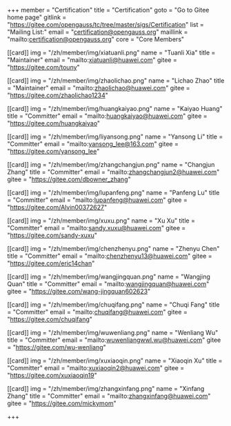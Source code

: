 +++
member = "Certification"
title = "Certification"
goto = "Go to Gitee home page"
gitlink = "https://gitee.com/opengauss/tc/tree/master/sigs/Certification"
list = "Mailing List:"
email = "certification@opengauss.org"
maillink = "mailto:certification@opengauss.org"
core = "Core Members"


[[card]]
img = "/zh/member/img/xiatuanli.png"
name = "Tuanli Xia"
title = "Maintainer"
email = "mailto:xiatuanli@huawei.com"
gitee = "https://gitee.com/touny"

[[card]]
img = "/zh/member/img/zhaolichao.png"
name = "Lichao Zhao"
title = "Maintainer"
email = "mailto:zhaolichao@huawei.com"
gitee = "https://gitee.com/zhaolichao1234"

[[card]]
img = "/zh/member/img/huangkaiyao.png"
name = "Kaiyao Huang"
title = "Committer"
email = "mailto:huangkaiyao@huawei.com"
gitee = "https://gitee.com/huangkaiyao"

[[card]]
img = "/zh/member/img/liyansong.png"
name = "Yansong Li"
title = "Committer"
email = "mailto:yansong_lee@163.com"
gitee = "https://gitee.com/yansong_lee"

[[card]]
img = "/zh/member/img/zhangchangjun.png"
name = "Changjun Zhang"
title = "Committer"
email = "mailto:zhangchangjun2@huawei.com"
gitee = "https://gitee.com/dbowner_zhang"

[[card]]
img = "/zh/member/img/lupanfeng.png"
name = "Panfeng Lu"
title = "Committer"
email = "mailto:lupanfeng@huawei.com"
gitee = "https://gitee.com/Alvin00372627"

[[card]]
img = "/zh/member/img/xuxu.png"
name = "Xu Xu"
title = "Committer"
email = "mailto:sandy.xuxu@huawei.com"
gitee = "https://gitee.com/sandy-xuxu"

[[card]]
img = "/zh/member/img/chenzhenyu.png"
name = "Zhenyu Chen"
title = "Committer"
email = "mailto:chenzhenyu13@huawei.com"
gitee = "https://gitee.com/eric14chan"

[[card]]
img = "/zh/member/img/wangjingquan.png"
name = "Wangjing Quan"
title = "Committer"
email = "mailto:wangjingquan@huawei.com"
gitee = "https://gitee.com/wang-jingquan602623"

[[card]]
img = "/zh/member/img/chuqifang.png"
name = "Chuqi Fang"
title = "Committer"
email = "mailto:chuqifang@huawei.com"
gitee = "https://gitee.com/chuqifang"

[[card]]
img = "/zh/member/img/wuwenliang.png"
name = "Wenliang Wu"
title = "Committer"
email = "mailto:wuwenliangwwl.wu@huawei.com"
gitee = "https://gitee.com/wu-wenliang"

[[card]]
img = "/zh/member/img/xuxiaoqin.png"
name = "Xiaoqin Xu"
title = "Committer"
email = "mailto:xuxiaoqin2@huawei.com"
gitee = "https://gitee.com/xuxiaoqin19"

[[card]]
img = "/zh/member/img/zhangxinfang.png"
name = "Xinfang Zhang"
title = "Committer"
email = "mailto:zhangxinfang@huawei.com"
gitee = "https://gitee.com/mickymom"

+++